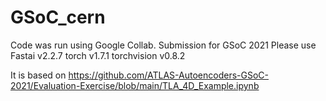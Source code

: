 # GSoC_cern

Code was run using Google Collab. Submission for GSoC 2021
Please use Fastai v2.2.7  torch v1.7.1 torchvision v0.8.2

It is based on https://github.com/ATLAS-Autoencoders-GSoC-2021/Evaluation-Exercise/blob/main/TLA_4D_Example.ipynb
